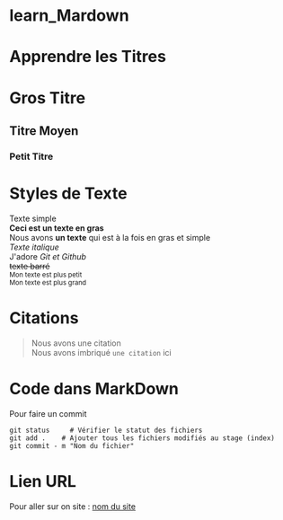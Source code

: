 # learn_Mardown

# Apprendre les Titres

# Gros Titre

## Titre Moyen

### Petit Titre

# Styles de Texte

Texte simple  
**Ceci est un texte en gras**  
Nous avons __un texte__ qui est à la fois en gras et simple  
*Texte italique*  
J'adore *Git et Github*  
~~texte barré~~  
<sub>Mon texte est plus petit</sub>  
<sup>Mon texte est plus grand</sup>  

# Citations  

> Nous avons une citation  
Nous avons imbriqué `une citation` ici

# Code dans MarkDown

Pour faire un commit   

```  
git status     # Vérifier le statut des fichiers  
git add .    # Ajouter tous les fichiers modifiés au stage (index)  
git commit - m "Nom du fichier"  
```  

# Lien URL  

Pour aller sur on site : [nom du site](www.adressedusite.fr)

